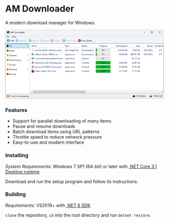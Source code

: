 # AM Downloader

A modern download manager for Windows.

![Screenshot](https://github.com/antikmozib/AM-Downloader/blob/master/Screenshot.png?raw=true)

<h3>Features</h3>

* Support for parallel downloading of many items
* Pause and resume downloads
* Batch download items using URL patterns
* Throttle speed to reduce network pressure
* Easy-to-use and modern interface

<h3>Installing</h3>

_System Requirements:_ Windows 7 SP1 (64-bit) or later with [.NET Core 3.1 Desktop runtime](https://dotnet.microsoft.com/download/dotnet)

Download and run the setup program and follow its instructions.

<h3>Building</h3>

_Requirements:_ VS2019+ with [.NET 6 SDK](https://dotnet.microsoft.com/download/dotnet)

`clone` the repository, `cd` into the root directory and run `dotnet restore`.
